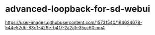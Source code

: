 # advanced-loopback-for-sd-webui

https://user-images.githubusercontent.com/15731540/194624678-544e52db-88d1-429e-b4f7-2a2a1e35cc60.mp4

